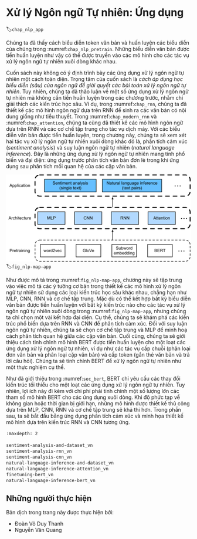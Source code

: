 <!--
# Natural Language Processing: Applications
-->

# Xử lý Ngôn ngữ Tự nhiên: Ứng dụng
:label:`chap_nlp_app`

<!--
We have seen how to represent text tokens and train their representations in :numref:`chap_nlp_pretrain`.
Such pretrained text representations can be fed to various models for different downstream natural language processing tasks.
-->


Chúng ta đã thấy cách biểu diễn token văn bản và huấn luyện các biểu diễn của chúng trong :numref:`chap_nlp_pretrain`.
Những biểu diễn văn bản được tiền huấn luyện như vậy có thể được truyền vào các mô hình cho các tác vụ xử lý ngôn ngữ tự nhiên xuôi dòng khác nhau.


<!--
This book does not intend to cover natural language processing applications in a comprehensive manner.
Our focus is on *how to apply (deep) representation learning of languages to addressing natural language processing problems*.
Nonetheless, we have already discussed several natural language processing applications without pretraining in earlier chapters, just for explaining deep learning architectures.
For instance, in :numref:`chap_rnn`, we have relied on RNNs to design language models to generate novella-like text.
In :numref:`chap_modern_rnn` and :numref:`chap_attention`, we have also designed models based on RNNs and attention mechanisms for machine translation.
Given pretrained text representations, in this chapter, we will consider two more downstream natural language processing tasks: sentiment analysis and natural language inference.
These are popular and representative natural language processing applications: the former analyzes single text and the latter analyzes relationships of text pairs.
-->

Cuốn sách này không có ý định trình bày các ứng dụng xử lý ngôn ngữ tự nhiên một cách toàn diện.
Trọng tâm của cuốn sách là *cách áp dụng học biểu diễn (sâu) của ngôn ngữ để giải quyết các bài toán xử lý ngôn ngữ tự nhiên*.
Tuy nhiên, chúng ta đã thảo luận về một số ứng dụng xử lý ngôn ngữ tự nhiên mà không cần tiền huấn luyện trong các chương trước, nhằm chỉ giải thích các kiến ​​trúc học sâu.
Ví dụ, trong :numref:`chap_rnn`, chúng ta đã thiết kế các mô hình ngôn ngữ dựa trên RNN để sinh ra các văn bản có nội dung giống như tiểu thuyết.
Trong :numref:`chap_modern_rnn` và :numref:`chap_attention`, chúng ta cũng đã thiết kế các mô hình ngôn ngữ dựa trên RNN và các cơ chế tập trung cho tác vụ dịch máy.
Với các biểu diễn văn bản được tiền huấn luyện, trong chương này, chúng ta sẽ xem xét hai tác vụ xử lý ngôn ngữ tự nhiên xuôi dòng khác đó là, phân tích cảm xúc (*sentiment analysis*) và suy luận ngôn ngữ tự nhiên (*natural language inference*).
Đây là những ứng dụng xử lý ngôn ngữ tự nhiên mang tính phổ biến và đại diện: ứng dụng trước phân tích văn bản đơn lẻ trong khi ứng dụng sau phân tích mối quan hệ của các cặp văn bản.


<!--
![Pretrained text representations can be fed to various deep learning architectures for different downstream natural language processing applications. This chapter focuses on how to design models for different downstream natural language processing applications.](../img/nlp-map-app.svg)
-->

![Biểu diễn văn bản được tiền huấn luyện có thể được truyền vào các kiến trúc học sâu cho các ứng dụng xử lý ngôn ngữ tự nhiên xuôi dòng khác nhau. Chương này sẽ tập trung vào cách thiết kế mô hình cho các ứng dụng khác nhau đó.](../img/nlp-map-app.svg)
:label:`fig_nlp-map-app`


<!--
As depicted in :numref:`fig_nlp-map-app`, this chapter focuses on describing the basic ideas of designing natural language processing models 
using different types of deep learning architectures, such as MLPs, CNNs, RNNs, and attention.
Though it is possible to combine any pretrained text representations with any architecture for 
either downstream natural language processing task in :numref:`fig_nlp-map-app`, we select a few representative combinations.
Specifically, we will explore popular architectures based on RNNs and CNNs for sentiment analysis.
For natural language inference, we choose attention and MLPs to demonstrate how to analyze text pairs.
In the end, we introduce how to fine-tune a pretrained BERT model for a wide range of natural language processing applications,
such as on a sequence level (single text classification and text pair classification) and a token level (text tagging and question answering).
As a concrete empirical case, we will fine-tune BERT for natural language processing.
-->


Như được mô tả trong :numref:`fig_nlp-map-app`, chương này sẽ tập trung vào việc mô tả các ý tưởng cơ bản trong thiết kế các mô hình xử lý ngôn ngữ tự nhiên
sử dụng các loại kiến ​​trúc học sâu khác nhau, chẳng hạn như MLP, CNN, RNN và cơ chế tập trung.
Mặc dù có thể kết hợp bất kỳ biểu diễn văn bản được tiền huấn luyện với bất kỳ kiến ​​trúc nào cho các tác vụ xử lý ngôn ngữ tự nhiên xuôi dòng trong :numref:`fig_nlp-map-app`, nhưng chúng ta chỉ chọn một vài kết hợp đại diện.
Cụ thể, chúng ta sẽ khám phá các kiến ​​trúc phổ biến dựa trên RNN và CNN để phân tích cảm xúc.
Đối với suy luận ngôn ngữ tự nhiên, chúng ta sẽ chọn cơ chế tập trung và MLP để minh hoạ cách phân tích quan hệ giữa các cặp văn bản.
Cuối cùng, chúng ta sẽ giới thiệu cách tinh chỉnh mô hình BERT được tiền huấn luyện cho một loạt các ứng dụng xử lý ngôn ngữ tự nhiên,
ví dụ như các tác vụ cấp chuỗi (phân loại đơn văn bản và phân loại cặp văn bản) và cấp token (gắn thẻ văn bản và trả lời câu hỏi).
Chúng ta sẽ tinh chỉnh BERT để xử lý ngôn ngữ tự nhiên như một thực nghiệm cụ thể.


<!--
As we have introduced in :numref:`sec_bert`, BERT requires minimal architecture changes for a wide range of natural language processing applications.
However, this benefit comes at the cost of fine-tuning a huge number of BERT parameters for the downstream applications.
When space or time is limited, those crafted models based on MLPs, CNNs, RNNs, and attention are more feasible.
In the following, we start by the sentiment analysis application and illustrate the model design based on RNNs and CNNs, respectively.
-->

Như đã giới thiệu trong :numref:`sec_bert`, BERT chỉ yêu cầu các thay đổi kiến trúc tối thiểu cho một loạt các ứng dụng xử lý ngôn ngữ tự nhiên.
Tuy nhiên, lợi ích này đi kèm với chi phí phải tinh chỉnh một số lượng lớn các tham số mô hình BERT cho các ứng dụng xuôi dòng.
Khi độ phức tạp về không gian hoặc thời gian bị giới hạn, những mô hình được thiết kế thủ công dựa trên MLP, CNN, RNN và cơ chế tập trung sẽ khả thi hơn.
Trong phần sau, ta sẽ bắt đầu bằng ứng dụng phân tích cảm xúc và minh họa thiết kế mô hình dựa trên kiến trúc RNN và CNN tương ứng.


```toc
:maxdepth: 2

sentiment-analysis-and-dataset_vn
sentiment-analysis-rnn_vn
sentiment-analysis-cnn_vn
natural-language-inference-and-dataset_vn
natural-language-inference-attention_vn
finetuning-bert_vn
natural-language-inference-bert_vn
```

## Những người thực hiện
Bản dịch trong trang này được thực hiện bởi:

* Đoàn Võ Duy Thanh
* Nguyễn Văn Quang
